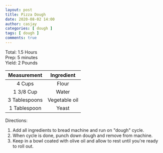 ```yaml
---
layout: post
title: Pizza Dough
date: 2020-08-02 14:00
author: casjay
categories: [ dough ]
tags: [ dough ]
comments: true
---
```

  
Total: 1.5 Hours  
Prep: 5 minutes  
Yield: 2 Pounds  
  
|  Measurement  |  Ingredient   |
| :-----------: | :-----------: |
|    4 Cups     |     Flour     |
|   1 3/8 Cup   |     Water     |
| 3 Tablespoons | Vegetable oil |
| 1 Tablespoon  |     Yeast     |

Directions:

1) Add all ingredients to bread machine and run on "dough" cycle.
2) When cycle is done, punch down dough and remove from machine.
3) Keep in a bowl coated with olive oil and allow to rest until you're ready to roll out.
